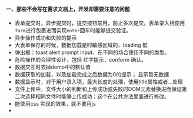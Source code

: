 #### 一、那些不会写在需求文档上，开发却需要注意的问题

*  表单提交时，异步提交时，提交按钮禁用，防止多次提交。表单录入相使用`form`进行包裹进而实现`enter`回车时能够提交验证。
*  异步操作成功和失败的提示
*  大表单保存的时候，数据加载是时敏感区域的，loading 框
*  弹出框：toast alert prompt input，在不同的场合使用不同的类型。
*  危险操作的合理性设计，包括 红字提示，conform 确认。
*  数据交互时去掉demo中的默认值
*  数据获取的加载，以及加载完成之后数据为0的提示； 显示暂无数据
*  数据显示时，对于用户录入项，最大长度的处理，使用title属性或者...处理
*  文件上传中，文件大小的判断和上传成功或失败时DOM元素替换进而保证第二次选择相同文件时能够上传成功；这个在公共方法里面进行修改。
*  能使用css 实现的效果，就不要用js
*  